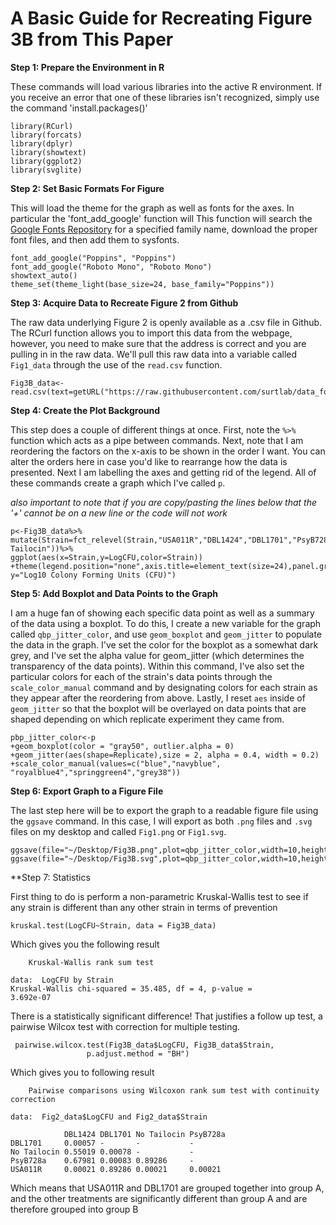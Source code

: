 # A Basic Guide for Recreating Figure 3B from This Paper

**Step 1: Prepare the Environment in R**

These commands will load various libraries into the active R environment. If you receive an error that one of these libraries isn't recognized, simply use the command 'install.packages()'

```
library(RCurl)
library(forcats)
library(dplyr)
library(showtext)
library(ggplot2)
library(svglite)
```

**Step 2: Set Basic Formats For Figure**

This will load the theme for the graph as well as fonts for the axes. In particular the 'font_add_google' function will This function will search the [Google Fonts Repository](https://fonts.google.com/) for a specified family name, download the proper font files, and then add them to sysfonts.

```
font_add_google("Poppins", "Poppins")
font_add_google("Roboto Mono", "Roboto Mono")
showtext_auto()
theme_set(theme_light(base_size=24, base_family="Poppins"))
```

**Step 3: Acquire Data to Recreate Figure 2 from Github**

The raw data underlying Figure 2 is openly available as a .csv file in Github. The RCurl function allows you to import this data from the webpage, however, you need to make sure that the address is correct and you are pulling in in the raw data.
We'll pull this raw data into a variable called `Fig1_data` through the use of the `read.csv` function.

```
Fig3B_data<-read.csv(text=getURL("https://raw.githubusercontent.com/surtlab/data_for_figures/master/011R_final.csv"))
```

**Step 4: Create the Plot Background**

This step does a couple of different things at once. First, note the `%>%` function which acts as a pipe between commands. Next, note that I am reordering the factors on the x-axis to be shown in the order I want. You can alter the orders here in case you'd like to rearrange how the data is presented. Next I am labelling the axes and getting rid of the legend. All of these commands create a graph which I've called `p`.

*also important to note that if you are copy/pasting the lines below that the '+' cannot be on a new line or the code will not work*

```
p<-Fig3B_data%>%
mutate(Strain=fct_relevel(Strain,"USA011R","DBL1424","DBL1701","PsyB728a","No Tailocin"))%>%
ggplot(aes(x=Strain,y=LogCFU,color=Strain))
+theme(legend.position="none",axis.title=element_text(size=24),panel.grid=element_blank())+labs(x="Strain", y="Log10 Colony Forming Units (CFU)")
```

**Step 5: Add Boxplot and Data Points to the Graph**

I am a huge fan of showing each specific data point as well as a summary of the data using a boxplot. To do this, I create a new variable for the graph called `qbp_jitter_color`, and use `geom_boxplot` and `geom_jitter` to populate the data in the graph. I've set the color for the boxplot as a somewhat dark grey, and I've set the alpha value for geom_jitter (which determines the transparency of the data points). Within this command, I've also set the particular colors for each of the strain's data points through the `scale_color_manual` command and by designating colors for each strain as they appear after the reordering from above. Lastly, I reset `aes` inside of `geom_jitter` so that the boxplot will be overlayed on data points that are shaped depending on which replicate experiment they came from.

```
pbp_jitter_color<-p
+geom_boxplot(color = "gray50", outlier.alpha = 0)
+geom_jitter(aes(shape=Replicate),size = 2, alpha = 0.4, width = 0.2)
+scale_color_manual(values=c("blue","navyblue", "royalblue4","springgreen4","grey38"))
```

**Step 6: Export Graph to a Figure File**

The last step here will be to export the graph to a readable figure file using the `ggsave` command. In this case, I will export as both `.png` files and `.svg` files on my desktop and called `Fig1.png` or `Fig1.svg`.

```
ggsave(file="~/Desktop/Fig3B.png",plot=qbp_jitter_color,width=10,height=8)
ggsave(file="~/Desktop/Fig3B.svg",plot=qbp_jitter_color,width=10,height=8)
```

**Step 7: Statistics

First thing to do is perform a non-parametric Kruskal-Wallis test to see if any strain is different than any other strain in terms of prevention

```
kruskal.test(LogCFU~Strain, data = Fig3B_data)
```

Which gives you the following result

```
	Kruskal-Wallis rank sum test

data:  LogCFU by Strain
Kruskal-Wallis chi-squared = 35.485, df = 4, p-value =
3.692e-07
```
There is a statistically significant difference! That justifies a follow up test, a pairwise Wilcox test with correction for multiple testing. 

```
 pairwise.wilcox.test(Fig3B_data$LogCFU, Fig3B_data$Strain,
                 p.adjust.method = "BH")

```
Which gives you to following result

```
	Pairwise comparisons using Wilcoxon rank sum test with continuity correction 

data:  Fig2_data$LogCFU and Fig2_data$Strain 

            DBL1424 DBL1701 No Tailocin PsyB728a
DBL1701     0.00057 -       -           -       
No Tailocin 0.55019 0.00078 -           -       
PsyB728a    0.67981 0.00083 0.89286     -       
USA011R     0.00021 0.89286 0.00021     0.00021 
```
Which means that USA011R and DBL1701 are grouped together into group A, and the other treatments are significantly different than group A and are therefore grouped into group B
